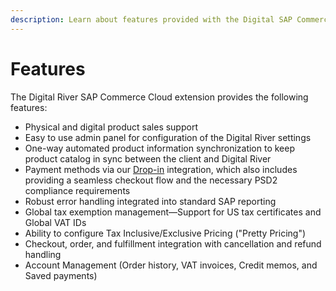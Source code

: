 ```yaml
---
description: Learn about features provided with the Digital SAP Commerce Cloud extension.
---
```


# Features

The Digital River SAP Commerce Cloud extension provides the following features:

* Physical and digital product sales support
* Easy to use admin panel for configuration of the Digital River settings
* One-way automated product information synchronization to keep product catalog in sync between the client and Digital River
* Payment methods via our [Drop-in](https://docs.digitalriver.com/digital-river-api/payments/payment-integrations-1/drop-in) integration, which also includes providing a seamless checkout flow and the necessary PSD2 compliance requirements
* Robust error handling integrated into standard SAP reporting
* Global tax exemption management—Support for US tax certificates and Global VAT IDs
* Ability to configure Tax Inclusive/Exclusive Pricing ("Pretty Pricing")
* Checkout, order, and fulfillment integration with cancellation and refund handling
* Account Management (Order history, VAT invoices, Credit memos, and Saved payments)


